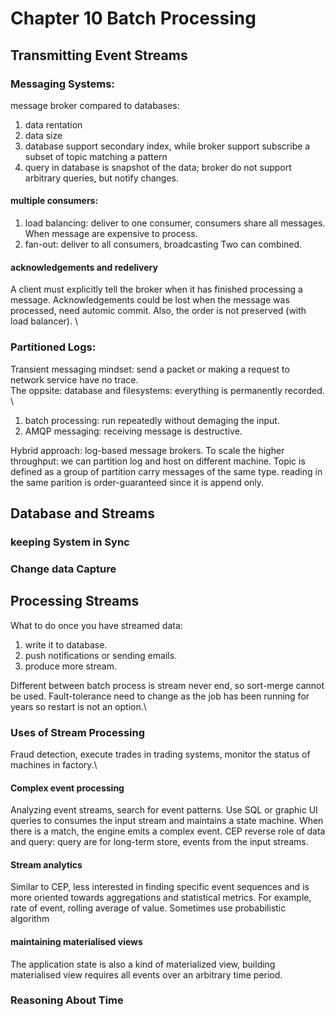 # Chapter 10 Batch Processing
## Transmitting Event Streams
### Messaging Systems:
message broker compared to databases:
1. data rentation
2. data size
3. database support secondary index, while broker support subscribe a subset of topic matching a pattern
4. query in database is snapshot of the data; broker do not support arbitrary queries, but notify changes.
#### multiple consumers:
1. load balancing: deliver to one consumer, consumers share all messages. When message are expensive to process.
2. fan-out: deliver to all consumers, broadcasting
Two can combined.
#### acknowledgements and redelivery
A client must explicitly tell the broker when it has finished processing a message. Acknowledgements could be lost when the message was processed, need automic commit. Also, the order is not preserved (with load balancer). \
### Partitioned Logs:
Transient messaging mindset: send a packet or making a request to network service have no trace.\
The oppsite: database and filesystems: everything is permanently recorded. \
1. batch processing: run repeatedly without demaging the input.
2. AMQP messaging: receiving message is destructive.

Hybrid approach: log-based message brokers.
To scale the higher throughput: we can partition log and host on different machine. Topic is defined as a group of partition carry messages of the same type.
reading in the same parition is order-guaranteed since it is append only.
## Database and Streams
### keeping System in Sync
### Change data Capture
## Processing Streams
What to do once you have streamed data:
1. write it to database.
2. push notifications or sending emails.
3. produce more stream.

Different between batch process is stream never end, so sort-merge cannot be used. 
Fault-tolerance need to change as the job has been running for years so restart is not an option.\
### Uses of Stream Processing
Fraud detection, execute trades in trading systems, monitor the status of machines in factory.\
#### Complex event processing 
Analyzing event streams, search for event patterns. Use SQL or graphic UI queries to consumes the input stream and maintains a state machine. When there is a match, the engine emits a complex event. CEP reverse role of data and query: query are for long-term store, events from the input streams.
#### Stream analytics
Similar to CEP, less interested in finding specific event sequences and is more oriented towards aggregations and statistical metrics.
For example, rate of event, rolling average of value. Sometimes use probabilistic algorithm
#### maintaining materialised views
The application state is also a kind of materialized view, building materialised view requires all events over an arbitrary time period.
### Reasoning About Time

